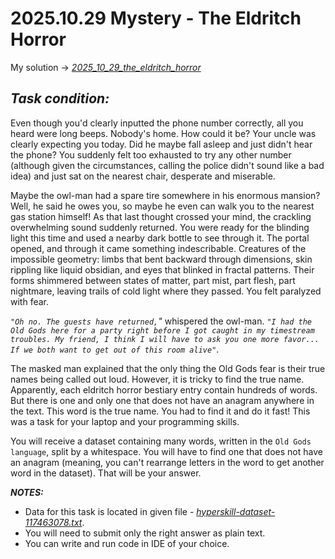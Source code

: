 # 2025.10.29 Mystery - The Eldritch Horror

My solution -> *[2025_10_29_the_eldritch_horror](2025_10_29_the_eldritch_horror.py)*

## **_Task condition:_**

Even though you'd clearly inputted the phone number correctly, all you heard were long beeps. Nobody's home. How could it be? Your uncle was clearly expecting you today. Did he maybe fall asleep and just didn't hear the phone? You suddenly felt too exhausted to try any other number (although given the circumstances, calling the police didn't sound like a bad idea) and just sat on the nearest chair, desperate and miserable.

Maybe the owl-man had a spare tire somewhere in his enormous mansion? Well, he said he owes you, so maybe he even can walk you to the nearest gas station himself! As that last thought crossed your mind, the crackling overwhelming sound suddenly returned. You were ready for the blinding light this time and used a nearby dark bottle to see through it. The portal opened, and through it came something indescribable. Creatures of the impossible geometry: limbs that bent backward through dimensions, skin rippling like liquid obsidian, and eyes that blinked in fractal patterns. Their forms shimmered between states of matter, part mist, part flesh, part nightmare, leaving trails of cold light where they passed. You felt paralyzed with fear.

*_`"Oh no. The guests have returned,`"_* whispered the owl-man. *_`"I had the Old Gods here for a party right before I got caught in my timestream troubles. My friend, I think I will have to ask you one more favor... If we both want to get out of this room alive"`_*.

The masked man explained that the only thing the Old Gods fear is their true names being called out loud. However, it is tricky to find the true name. Apparently, each eldritch horror bestiary entry contain hundreds of words. But there is one and only one that does not have an anagram anywhere in the text. This word is the true name. You had to find it and do it fast! This was a task for your laptop and your programming skills.

You will receive a dataset containing many words, written in the `Old Gods language`, split by a whitespace. You will have to find one that does not have an anagram (meaning, you can't rearrange letters in the word to get another word in the dataset). That will be your answer.

**_NOTES:_**

- Data for this task is located in given file - *[hyperskill-dataset-117463078.txt](hyperskill-dataset-117463078.txt)*.
- You will need to submit only the right answer as plain text.
- You can write and run code in IDE of your choice.

#

<br />